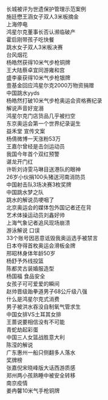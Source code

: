长城被评为世遗保护管理示范案例  
施廷懋王涵女子双人3米板摘金  
上海停电  
鸿星尔克董事长否认濒临破产  
霍启刚带孩子吃快餐  
跳水女子双人3米板决赛  
台风烟花  
杨皓然获得10米气步枪铜牌  
王大陆蔡卓宜同游雍和宫  
盛李豪获得10米气步枪银牌  
壹基金回应鸿星尔克2000万物资捐赠  
中国跳水yyds  
杨皓然打破10米气步枪奥运会资格赛纪录  
解说声音好宠溺  
鸿星尔克门店货品几乎被扫空  
东京奥运会第一个世界纪录诞生  
益禾堂 宣传文案  
杨倩微博一天涨粉53万  
王嘉尔曾经是击剑运动员  
我国今年首个双红预警  
谌龙开门红  
许昕刘诗雯马琳目送港队的眼神  
26岁小伙捐100头猪送河南消防员  
中国射击队3场决赛3枚奖牌  
中国跳水梦之队  
跳水的解说员哽咽了  
北京奥运会的媒体包外国记者还在背  
艺术体操运动员刘鑫好帅  
上海气象记者追风现场崩溃  
游泳解说 口误  
33个账号因恶意诋毁我奥运选手被禁言  
日本夺得首枚奥运会滑板金牌  
邢昭林身体年龄50岁  
杨舒予外线投篮  
陈都灵古装婚服造型  
杨国福 食品安全  
女孩子可可爱爱的瞬间  
赵帅晋级跆拳道男子68公斤级八强  
什么是鸿星尔克式消费  
男子被洪水吞没自制氧气管求生  
中国女排VS土耳其女排  
王蔷说要相信没有不可能  
青蛇劫起彩蛋  
中国三人女篮战胜意大利  
陈滢的解说  
广东惠州一船只侧翻多人落水  
奖牌榜  
张嘉倪宋晓峰版大话西游质感  
郑州两小孩熟睡中被安全转移  
南京疫情  
姜冉馨10米气手枪铜牌  
